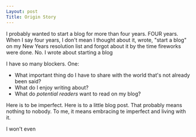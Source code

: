 ```yaml
---
Layout: post
Title: Origin Story
---
```


I probably wanted to start a blog for more than four years. FOUR years. When I say four years, I don't mean I thought about it, wrote, "start a blog" on my New Years resolution list and forgot about it by the time fireworks were done. No. I wrote about starting a blog  

I have so many blockers. One:
- What important thing do I have to share with the world that's not already been said?
- What do I enjoy writing about?
- What do *potential readers* want to read on my blog?

Here is to be imperfect. Here is to a little blog post. That probably means nothing to nobody. To me, it means embracing te imperfect and living with it. 

I won't even 
